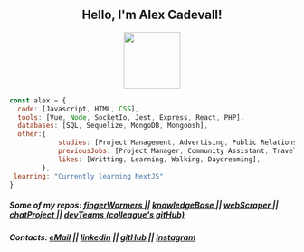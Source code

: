 <div align = "center">
<h2> Hello, I'm Alex Cadevall!</h2>
<img src="https://media.giphy.com/media/2TR5QFBdHbXzgzXXtU/giphy.gif" width="100">
</div>


```js
const alex = {
  code: [Javascript, HTML, CSS],
  tools: [Vue, Node, SocketIo, Jest, Express, React, PHP],
  databases: [SQL, Sequelize, MongoDB, Mongoosh],
  other:{
            studies: [Project Management, Advertising, Public Relations],
            previousJobs: [Project Manager, Community Assistant, Travel Agent, Electric Consultant],
            likes: [Writting, Learning, Walking, Daydreaming],
        },
 learning: "Currently learning NextJS"
}
```

##### Some of my repos:  <a href="https://github.com/Alex-Cadevall-Baulies/fingerWarmers" > fingerWarmers </a> || <a href="https://github.com/Alex-Cadevall-Baulies/Knowledge_Base" > knowledgeBase </a> || <a href="https://github.com/Alex-Cadevall-Baulies/Web_Scraper" > webScraper </a> || <a href="https://github.com/Alex-Cadevall-Baulies/nodeInitialDemo/tree/sprint5" > chatProject </a> || <a href="https://github.com/mgaspar-bot/node_template/tree/Sprint_3.3" > devTeams (colleague's gitHub) </a>

##### Contacts: [eMail](mailto:alexcadevall@gmail.com) || [linkedin](www.linkedin.com/in/alex-cadevall-baulies-a491b49a) || [gitHub](https://github.com/Alex-Cadevall-Baulies/) || [instagram](https://www.instagram.com/alex_cadevall/)


